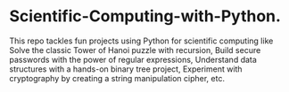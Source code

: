 # Scientific-Computing-with-Python.
This repo tackles fun projects using Python for scientific computing like Solve the classic Tower of Hanoi puzzle with recursion, Build secure passwords with the power of regular expressions, Understand data structures with a hands-on binary tree project, Experiment with cryptography by creating a string manipulation cipher, etc.
